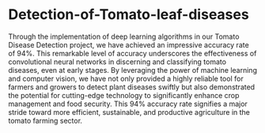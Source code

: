 # Detection-of-Tomato-leaf-diseases
Through the implementation of deep learning algorithms in our Tomato Disease Detection project, we have achieved an impressive accuracy rate of 94%. This remarkable level of accuracy underscores the effectiveness of convolutional neural networks in discerning and classifying tomato diseases, even at early stages. By leveraging the power of machine learning and computer vision, we have not only provided a highly reliable tool for farmers and growers to detect plant diseases swiftly but also demonstrated the potential for cutting-edge technology to significantly enhance crop management and food security. This 94% accuracy rate signifies a major stride toward more efficient, sustainable, and productive agriculture in the tomato farming sector.
